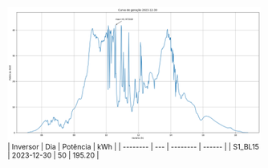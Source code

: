 ![My Image](30_12_2023-S1_BL15.png)
| Inversor | Dia | Potência | kWh    |
| -------- | --- | -------- | ------ |
| S1_BL15       | 2023-12-30  | 50       | 195.20 |